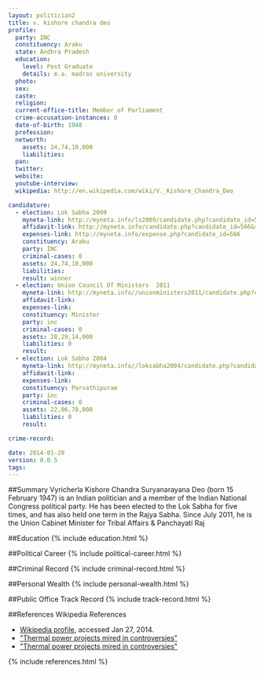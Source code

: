 ```yaml
---
layout: politician2
title: v. kishore chandra deo
profile: 
  party: INC
  constituency: Araku
  state: Andhra Pradesh
  education: 
    level: Post Graduate
    details: m.a. madras university
  photo: 
  sex: 
  caste: 
  religion: 
  current-office-title: Member of Parliament
  crime-accusation-instances: 0
  date-of-birth: 1948
  profession: 
  networth: 
    assets: 24,74,10,000
    liabilities: 
  pan: 
  twitter: 
  website: 
  youtube-interview: 
  wikipedia: http://en.wikipedia.com/wiki/V._Kishore_Chandra_Deo

candidature: 
  - election: Lok Sabha 2009
    myneta-link: http://myneta.info/ls2009/candidate.php?candidate_id=566
    affidavit-link: http://myneta.info/candidate.php?candidate_id=566&scan=original
    expenses-link: http://myneta.info/expense.php?candidate_id=566
    constituency: Araku 
    party: INC
    criminal-cases: 0
    assets: 24,74,10,000
    liabilities: 
    result: winner 
  - election: Union Council Of Ministers  2011
    myneta-link: http://myneta.info//unionministers2011/candidate.php?candidate_id=30
    affidavit-link: 
    expenses-link: 
    constituency: Minister 
    party: inc
    criminal-cases: 0
    assets: 28,29,14,000
    liabilities: 0
    result:  
  - election: Lok Sabha 2004
    myneta-link: http://myneta.info//loksabha2004/candidate.php?candidate_id=204
    affidavit-link: 
    expenses-link: 
    constituency: Parvathipuram 
    party: inc
    criminal-cases: 0
    assets: 22,06,78,000
    liabilities: 0
    result:  

crime-record: 

date: 2014-01-28
version: 0.0.5
tags: 
---
```

##Summary
Vyricherla Kishore Chandra Suryanarayana Deo (born 15 February 1947) is an Indian politician and a member of the Indian National Congress political party. He has been elected to the Lok Sabha for five times, and has also held one term in the Rajya Sabha. Since July 2011, he is the Union Cabinet Minister for Tribal Affairs & Panchayati Raj




##Education
{% include education.html %}


##Political Career
{% include political-career.html %}


##Criminal Record
{% include criminal-record.html %}


##Personal Wealth
{% include personal-wealth.html %}


##Public Office Track Record
{% include track-record.html %}


##References
Wikipedia References
- [Wikipedia profile]({{page.profile.wikipedia}}), accessed Jan 27, 2014.
- ["Thermal power projects mired in controversies"][wiki1]
- ["Thermal power projects mired in controversies"][wiki2]

[wiki1]: http://www.hindu.com/2011/03/03/stories/2011030356600500.htm
[wiki2]: http://www.thehindu.com/todays-paper/tp-national/article2222733.ece


{% include references.html %}